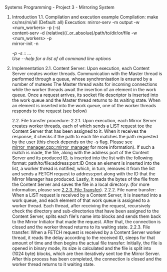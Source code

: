 Systems Programming - Project 3 - Mirroring System

1. Introduction
    1.1. Compilation and execution example
            Compilation:
                make cs/ms/mi/all (Default: all)
            Execution: 
                mirror-serv -m output -w <num_workers> -p <port> (-s) </br>
                content-serv -d (relative)(/_or_absolue)/path/to/dir/or/file -w <num_workers> -p <port> </br>
                mirror-init -n <address> -p <port> -s <ContentServerAddress1>:<ContentServerPort1>:<Directory or filename1><Delay1> ... </br>
                Use <executable> --help for a list of all command line options

2. Implementation
    2.1. Content Server:
        Upon execution, each Content Server creates <N> worker threads. Communication with the Master thread is performed through a queue, whose synchronisation is ensured by a number of mutexes
        The Master thread waits for incoming connections while the worker threads await the insertion of an element in the work queue.
        Once a request arrives, its socket file descriptor is inserted into the work queue and the Master thread returns to its waiting state.
        When an element is inserted into the work queue, one of the worker threads responds to the request (see below)

    2.2. File transfer procedure:
        2.2.1.
            Upon execution, each Mirror Server creates <N> worker threads, each of which sends a LIST request toe the Content Server that has been assigned to it. When it receives the response, it checks if the path to each file matches the 
        path requested by the user (this check depends on the -s flag. Please see [mirror_manager.cpp::mirror_manager](mirror-server/source/mirror_manager.cpp) for more information).
        If such a match is made, the file, along with the address port of the Content Server and its produced ID, is inserted into the list with the following format:
            path/to/file:address:port:ID
        Once an element is inserted into the list, a worker thread is notified, which, in turn, removes it from the list and sends a FETCH request to address:port along with the ID that the Mirror Manager has produced.
        Lastly, it reads the bytes of the file from the Content Server and saves the file in a local directory. (for more information, please see [2.2.3. File Transfer](#file_transfer)).
        2.2.2. File name transfer:
            When a LIST request is received by a Content Server, it is inserted into a work queue, and each element of that work queue is assigned to a worker thread.
            Each thread, after receiving the request, recursively check the directory and sub-directories that have been assigned to the Content Server, splits each file's name into blocks and sends them back to the Mirror Initiator that 
            made the request. After that, the connection is closed and the worker thread returns to its waiting state.
        2.2.3. File transfer:
            When a FETCH request is received by a Content Server worker thread, it reads the delay according to the received ID, sleeps for that amount of time and then begins the actual file transfer:
            Initially, the file is opened in binary mode, its size is calculated and the file is split into (1024 byte) blocks, which are then iteratively sent toe the Mirror Server. After this process has been completed,
            the connection is closed and the worker thread returns to it waiting state.
            
